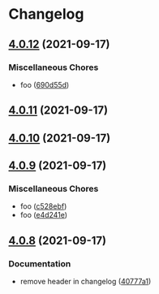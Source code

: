 # Changelog

## [4.0.12](https://gitlab.com/4s1/playground/compare/v4.0.11...v4.0.12) (2021-09-17)


### Miscellaneous Chores

* foo ([690d55d](https://gitlab.com/4s1/playground/commit/690d55ddaafef286adb1cd692bcaa430685c2c0b))

## [4.0.11](https://gitlab.com/4s1/<PROJECT_URL>/compare/v4.0.10...v4.0.11) (2021-09-17)

## [4.0.10](https://gitlab.com/4s1/<PROJECT_URL>/compare/v4.0.9...v4.0.10) (2021-09-17)

## [4.0.9](https://gitlab.com/4s1/<PROJECT_URL>/compare/v4.0.8...v4.0.9) (2021-09-17)

### Miscellaneous Chores

- foo ([c528ebf](https://gitlab.com/4s1/<PROJECT_URL>/commit/c528ebfcc073c26eb23a92dd6bc85dbe8fed3f81))
- foo ([e4d241e](https://gitlab.com/4s1/<PROJECT_URL>/commit/e4d241e96c6eff3c8a28a973f6d0104206090297))

## [4.0.8](https://gitlab.com/4s1/playground/some-library/compare/v4.0.7...v4.0.8) (2021-09-17)

### Documentation

- remove header in changelog ([40777a1](https://gitlab.com/4s1/playground/some-library/commit/40777a1162145043388fa766acebda225777ec24))
